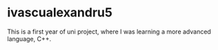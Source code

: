 # ivascualexandru5
This is a first year of uni project, where I was learning a more advanced language, C++.
